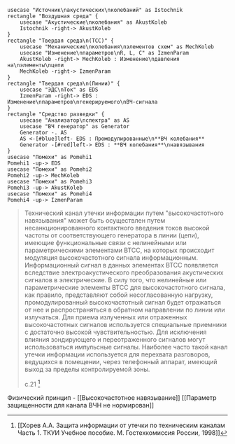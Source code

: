 ```plantuml
usecase "Источник\nакустических\nколебаний" as Istochnik
rectangle "Воздушная среда" {
	usecase "Акустические\nколебания" as AkustKoleb
	Istochnik -right-> AkustKoleb
}
rectangle "Твердая среда\n(ТСС)" {
	usecase "Механические\nколебания\nэлементов схем" as MechKoleb
	usecase "Изменение\nпараметров\nR, L, C" as IzmenParam
	AkustKoleb -right-> MechKoleb : Изменение\nдавления на\nэлементы\nцепи
	MechKoleb -right-> IzmenParam
}
rectangle "Твердая среда\n(Линии)" {
	usecase "ЭДС\nТок" as EDS
	IzmenParam -right-> EDS : Изменение\nпараметров\nгенерируемого\nВЧ-сигнала
}
rectangle "Средство разведки" {
	usecase "Анализатор\nспектра" as AS
	usecase "ВЧ генератор" as Generator
	Generator -. AS
	AS <-[#blue]left- EDS : Промодулированные\n**ВЧ колебания**
	Generator -[#red]left-> EDS : **ВЧ колебания**\nнавязывания
}
usecase "Помехи" as Pomehi1
Pomehi1 -up-> EDS
usecase "Помехи" as Pomehi2
Pomehi2 -up-> MechKoleb
usecase "Помехи" as Pomehi3
Pomehi3 -up-> AkustKoleb
usecase "Помехи" as Pomehi4
Pomehi4 -up-> IzmenParam
```

> Технический канал утечки информации путем "высокочастотного навязывания" может быть осуществлен путем несанкционированного контактного введения токов высокой частоты от соответствующего генератора в линии (цепи), имеющие функциональные связи с нелинейными или параметрическими элементами ВТСС, на которых происходит модуляция высокочастотного сигнала информационным. Информационный сигнал в данных элементах ВТСС появляется вследствие электроакустического преобразования акустических сигналов в электрические. В силу того, что нелинейные или параметрические элементы ВТСС для высокочастотного сигнала, как правило, представляют собой несогласованную нагрузку, промодулированный высокочастотный сигнал будет отражаться от нее и распространяться в обратном направлении по линии или излучаться. Для приема излученных или отраженных высокочастотных сигналов используется специальные приемники с достаточно высокой чувствительностью. Для исключения влияния зондирующего и переотраженного сигналов могут использоваться импульсные сигналы.
> Наиболее часто такой канал утечки информации используется для перехвата разговоров, ведущихся в помещении, через телефонный аппарат, имеющий выход за пределы контролируемой зоны. 
> 
> с.21 [^1]

Физический принцип - [[Высокочастотное навязывание]]
[[Параметр защищенности для канала ВЧН не нормирован]]

[^1]:[[Хорев А.А. Защита информации от утечки по техническим каналам Часть 1. ТКУИ Учебное пособие. М. Гостехкомиссия России, 1998]]


